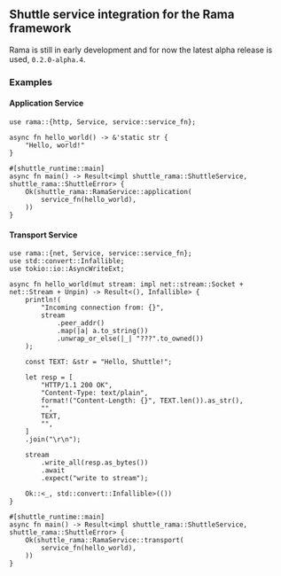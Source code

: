 ## Shuttle service integration for the Rama framework

Rama is still in early development and for now the latest
alpha release is used, `0.2.0-alpha.4`.

### Examples

#### Application Service

```rust,ignore
use rama::{http, Service, service::service_fn};

async fn hello_world() -> &'static str {
    "Hello, world!"
}

#[shuttle_runtime::main]
async fn main() -> Result<impl shuttle_rama::ShuttleService, shuttle_rama::ShuttleError> {
    Ok(shuttle_rama::RamaService::application(
        service_fn(hello_world),
    ))
}
```

#### Transport Service

```rust,ignore
use rama::{net, Service, service::service_fn};
use std::convert::Infallible;
use tokio::io::AsyncWriteExt;

async fn hello_world(mut stream: impl net::stream::Socket + net::Stream + Unpin) -> Result<(), Infallible> {
    println!(
        "Incoming connection from: {}",
        stream
            .peer_addr()
            .map(|a| a.to_string())
            .unwrap_or_else(|_| "???".to_owned())
    );

    const TEXT: &str = "Hello, Shuttle!";

    let resp = [
        "HTTP/1.1 200 OK",
        "Content-Type: text/plain",
        format!("Content-Length: {}", TEXT.len()).as_str(),
        "",
        TEXT,
        "",
    ]
    .join("\r\n");

    stream
        .write_all(resp.as_bytes())
        .await
        .expect("write to stream");

    Ok::<_, std::convert::Infallible>(())
}

#[shuttle_runtime::main]
async fn main() -> Result<impl shuttle_rama::ShuttleService, shuttle_rama::ShuttleError> {
    Ok(shuttle_rama::RamaService::transport(
        service_fn(hello_world),
    ))
}
```
